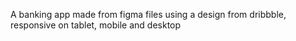 A banking app made from figma files using a design from dribbble, responsive on tablet, mobile and desktop

